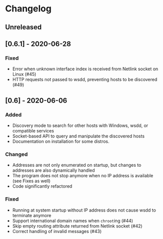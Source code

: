 # Changelog

## Unreleased

## [0.6.1] - 2020-06-28

### Fixed

- Error when unknown interface index is received from Netlink socket on Linux (#45)
- HTTP requests not passed to wsdd, preventing hosts to be discovered (#49)

## [0.6] - 2020-06-06

### Added

- Discovery mode to search for other hosts with Windows, wsdd, or compatible services
- Socket-based API to query and manipulate the discovered hosts
- Documentation on installation for some distros.

### Changed

- Addresses are not only enumerated on startup, but changes to addresses are also dynamically handled
- The program does not stop anymore when no IP address is available (see Fixes as well)
- Code significantly refactored

### Fixed

- Running at system startup without IP address does not cause wsdd to terminate anymore
- Support international domain names when `chroot`ing (#44)
- Skip empty routing attribute returned from Netlink socket (#42)
- Correct handling of invalid messages (#43)
